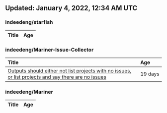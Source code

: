 ## Updated: January 4, 2022, 12:34 AM UTC


### indeedeng/starfish
|**Title**|**Age**|
|:----|:----|


### indeedeng/Mariner-Issue-Collector
|**Title**|**Age**|
|:----|:----|
|[Outputs should either not list projects with no issues, or list projects and say there are no issues](https://github.com/indeedeng/Mariner-Issue-Collector/issues/40)|19&nbsp;days|


### indeedeng/Mariner
|**Title**|**Age**|
|:----|:----|